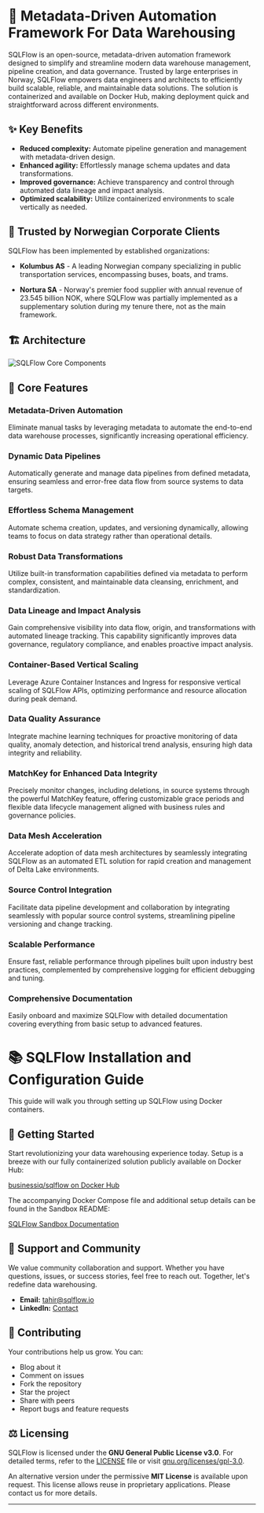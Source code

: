 # 🔄 Metadata-Driven Automation Framework For Data Warehousing

SQLFlow is an open-source, metadata-driven automation framework designed to simplify and streamline modern data warehouse management, pipeline creation, and data governance. Trusted by large enterprises in Norway, SQLFlow empowers data engineers and architects to efficiently build scalable, reliable, and maintainable data solutions. The solution is containerized and available on Docker Hub, making deployment quick and straightforward across different environments.

## ✨ Key Benefits

- **Reduced complexity:** Automate pipeline generation and management with metadata-driven design.
- **Enhanced agility:** Effortlessly manage schema updates and data transformations.
- **Improved governance:** Achieve transparency and control through automated data lineage and impact analysis.
- **Optimized scalability:** Utilize containerized environments to scale vertically as needed.

## 🏢 Trusted by Norwegian Corporate Clients

SQLFlow has been implemented by established organizations:

- **Kolumbus AS** - A leading Norwegian company specializing in public transportation services, encompassing buses, boats, and trams.

- **Nortura SA** - Norway's premier food supplier with annual revenue of 23.545 billion NOK, where SQLFlow was partially implemented as a supplementary solution during my tenure there, not as the main framework.

## 🏗️ Architecture

![SQLFlow Core Components](https://github.com/user-attachments/assets/9a48caf3-d3ed-467d-89cd-f09f579f08b2)


## 🔑 Core Features

### Metadata-Driven Automation
Eliminate manual tasks by leveraging metadata to automate the end-to-end data warehouse processes, significantly increasing operational efficiency.

### Dynamic Data Pipelines
Automatically generate and manage data pipelines from defined metadata, ensuring seamless and error-free data flow from source systems to data targets.

### Effortless Schema Management
Automate schema creation, updates, and versioning dynamically, allowing teams to focus on data strategy rather than operational details.

### Robust Data Transformations
Utilize built-in transformation capabilities defined via metadata to perform complex, consistent, and maintainable data cleansing, enrichment, and standardization.

### Data Lineage and Impact Analysis
Gain comprehensive visibility into data flow, origin, and transformations with automated lineage tracking. This capability significantly improves data governance, regulatory compliance, and enables proactive impact analysis.

### Container-Based Vertical Scaling
Leverage Azure Container Instances and Ingress for responsive vertical scaling of SQLFlow APIs, optimizing performance and resource allocation during peak demand.

### Data Quality Assurance
Integrate machine learning techniques for proactive monitoring of data quality, anomaly detection, and historical trend analysis, ensuring high data integrity and reliability.

### MatchKey for Enhanced Data Integrity
Precisely monitor changes, including deletions, in source systems through the powerful MatchKey feature, offering customizable grace periods and flexible data lifecycle management aligned with business rules and governance policies.

### Data Mesh Acceleration
Accelerate adoption of data mesh architectures by seamlessly integrating SQLFlow as an automated ETL solution for rapid creation and management of Delta Lake environments.

### Source Control Integration
Facilitate data pipeline development and collaboration by integrating seamlessly with popular source control systems, streamlining pipeline versioning and change tracking.

### Scalable Performance
Ensure fast, reliable performance through pipelines built upon industry best practices, complemented by comprehensive logging for efficient debugging and tuning.

### Comprehensive Documentation
Easily onboard and maximize SQLFlow with detailed documentation covering everything from basic setup to advanced features.

# 📚 SQLFlow Installation and Configuration Guide

This guide will walk you through setting up SQLFlow using Docker containers.

## 🚀 Getting Started

Start revolutionizing your data warehousing experience today. Setup is a breeze with our fully containerized solution publicly available on Docker Hub:

[businessiq/sqlflow on Docker Hub](https://hub.docker.com/repository/docker/businessiq/sqlflow/general)

The accompanying Docker Compose file and additional setup details can be found in the Sandbox README:

[SQLFlow Sandbox Documentation](https://github.com/TahirRiaz/SQLFlow/blob/master/Sandbox/README.md)


## 👥 Support and Community

We value community collaboration and support. Whether you have questions, issues, or success stories, feel free to reach out. Together, let's redefine data warehousing.

- **Email:** [tahir@sqlflow.io](mailto:tahir@sqlflow.io)  
- **LinkedIn:** [Contact](https://www.linkedin.com/in/businessiq/)

## 🤝 Contributing

Your contributions help us grow. You can:

- Blog about it
- Comment on issues
- Fork the repository
- Star the project
- Share with peers
- Report bugs and feature requests

## ⚖️ Licensing

SQLFlow is licensed under the **GNU General Public License v3.0**. For detailed terms, refer to the [LICENSE](LICENSE) file or visit [gnu.org/licenses/gpl-3.0](https://gnu.org/licenses/gpl-3.0).

An alternative version under the permissive **MIT License** is available upon request. This license allows reuse in proprietary applications. Please contact us for more details.

---